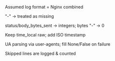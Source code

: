 Assumed log format = Nginx combined

"-" → treated as missing

status/body_bytes_sent → integers; bytes "-" → 0

Keep time_local raw; add ISO timestamp

UA parsing via user-agents; fill None/False on failure

Skipped lines are logged & counted